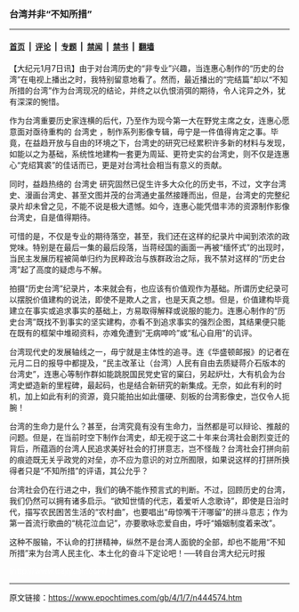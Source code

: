 ### 台湾并非“不知所措”

---

#### [首页](../../../..?n444574) &nbsp;|&nbsp; [评论](../../../../../epoch-comment?n444574) &nbsp;|&nbsp; [专题](../../../../../epoch-special?n444574) &nbsp;|&nbsp; [禁闻](../../../../../epoch-news?n444574) &nbsp;|&nbsp; [禁书](../../../../../books?n444574) &nbsp;|&nbsp; [翻墙](https://github.com/gfw-breaker/nogfw/blob/master/README.md?n444574)


<div class="post_content" id="artbody" itemprop="articleBody">
 <!-- article content begin -->
 <p>
  【大纪元1月7日讯】由于对台湾历史的“非专业”兴趣，当连惠心制作的“历史的台湾”在电视上播出之时，我特别留意地看了。然而，最近播出的“完结篇”却以“不知所措的台湾”作为台湾现况的结论，并终之以仇恨消弭的期待，令人诧异之外，犹有深深的惋惜。
 </p>
 <p>
  作为台湾重要历史家连横的后代，乃至作为现今第一大在野党主席之女，连惠心愿意面对亟待重构的
  <ok href="https://www.epochtimes.com/gb/tag/%E5%8F%B0%E6%B9%BE%E5%8F%B2.html">
   台湾史
  </ok>
  ，制作系列影像专辑，毋宁是一件值得肯定之事。毕竟，在益趋开放与自由的环境之下，台湾史的研究已经累积许多新的材料与发现，如能以之为基础，系统性地建构一套更为周延、更符史实的台湾史，则不仅是连惠心“克绍箕裘”的佳话而已，更是对台湾社会相当有意义的贡献。
 </p>
 <p>
  同时，益趋热络的
  <ok href="https://www.epochtimes.com/gb/tag/%E5%8F%B0%E6%B9%BE%E5%8F%B2.html">
   台湾史
  </ok>
  研究固然已促生许多大众化的历史书，不过，文字台湾史、漫画台湾史、甚至文图并茂的台湾通史虽然接踵而出，但是，台湾史的完整纪录片却未曾之见，不能不说是极大遗憾。如今，连惠心能凭借丰沛的资源制作影像台湾史，自是值得期待。
 </p>
 <p>
  可惜的是，不仅是专业的期待落空，甚至，我们还在这样的纪录片中闻到浓浓的政党味。特别是在最后一集的最后段落，当蒋经国的画面一再被“缅怀式”的出现时，当民主发展历程被简单归约为民粹政治与族群政治之际，我不禁对这样的“历史台湾”起了高度的疑虑与不解。
 </p>
 <p>
  拍摄“历史台湾”纪录片，本来就会有，也应该有价值观作为基础。所谓历史纪录可以摆脱价值建构的说法，即使不是欺人之言，也是天真之想。但是，价值建构毕竟建立在事实或追求事实的基础上，方易取得解释或说服的能力。连惠心制作的“历史台湾”既找不到事实的坚实建构，亦看不到追求事实的强烈企图，其结果便只能在既有的框架中堆砌资料，亦难免遭到“无病呻吟”或“私心自用”的讥评。
 </p>
 <p>
  台湾现代史的发展轴线之一，毋宁就是主体性的追寻。连《华盛顿邮报》的记者在元月二日的报导中都提及，“民主改革让（台湾）人民有自由去质疑蒋介石版本的台湾史”，连惠心等制作群如能跳脱国民党史官的窠臼，另起炉灶，大有机会为台湾史塑造新的里程碑，最起码，也是结合新研究的新集成。无奈，如此有利的时机，加上如此有利的资源，竟只能拍出如此僵硬、刻板的台湾影像史，岂仅令人扼腕！
 </p>
 <p>
  台湾的生命力是什么？甚至，台湾究竟有没有生命力，当然都是可以辩论、推敲的问题。但是，在当前时空下制作台湾史，却无视于这二十年来台湾社会剧烈变迁的背后，所蕴涵的台湾人民追求美好社会的打拼意志，岂不怪哉？台湾社会打拼向前的痕迹既无关乎政党的对垒，亦不应为意识的对立所囿限，如果说这样的打拼所换得者只是“不知所措”的评语，其公允乎？
 </p>
 <p>
  台湾社会仍在行进之中，我们的确不能作预言式的判断。不过，回顾历史的台湾，我们仍然可以拥有诸多启示。“欲知世情的代志，着爱听人念歌诗”，即使是日治时代，描写农民困苦生活的“农村曲”，也要唱出“毋惊嘴干汗哪留”的拼斗意志；作为第一首流行歌曲的“桃花泣血记”，亦要歌咏恋爱自由，呼吁“婚姻制度着来改”。
 </p>
 <p>
  这种不服输，不认命的打拼精神，纵然不是台湾人面貌的全部，却也不能用“不知所措”来为台湾人民主化、本土化的奋斗下定论吧！──转自台湾大纪元时报
 </p>
 <p>
  <font color="#ffffff">
   (http://www.dajiyuan.com)
  </font>
 </p>
 <!-- article content end -->
 <div id="below_article_ad">
 </div>
</div>


---

原文链接：https://www.epochtimes.com/gb/4/1/7/n444574.htm